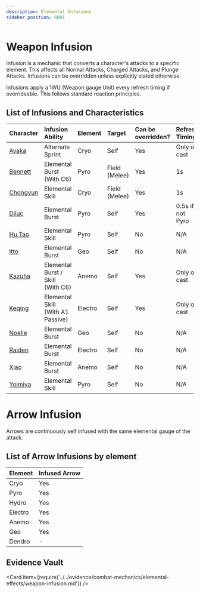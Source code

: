 ```yaml
---
description: Elemental Infusions
sidebar_position: 6001
---
```


# Weapon Infusion

Infusion is a mechanic that converts a character's attacks to a specific element. This affects all Normal Attacks, Charged Attacks, and Plunge Attacks. Infusions can be overridden unless explicitly stated otherwise.

Infusions apply a 1WU (Weapon gauge Unit) every refresh timing if overrideable. This follows standard reaction principles.

## List of Infusions and Characteristics

| Character                                            | Infusion Ability                    | Element | Target          | Can be overridden? | Refresh Timing   |
| :--------------------------------------------------- | :---------------------------------- | :------ | :-------------- | :----------------- | :--------------- |
| [Ayaka](../../characters/cryo/kamisato-ayaka.md)     | Alternate Sprint                    | Cryo    | Self            | Yes                | Only on cast     |
| [Bennett](../../characters/pyro/bennett.md)          | Elemental Burst \(With C6\)         | Pyro    | Field \(Melee\) | Yes                | 1s               |
| [Chongyun](../../characters/cryo/chongyun.md)        | Elemental Skill                     | Cryo    | Field (Melee)   | Yes                | 1s               |
| [Diluc](../../characters/pyro/diluc.md)              | Elemental Burst                     | Pyro    | Self            | Yes                | 0.5s if not Pyro |
| [Hu Tao](../../characters/pyro/hu-tao.md)            | Elemental Skill                     | Pyro    | Self            | No                 | N/A              |
| [Itto](../../characters/geo/arataki-itto.md)         | Elemental Burst                     | Geo     | Self            | No                 | N/A              |
| [Kazuha](../../characters/anemo/kaedehara-kazuha.md) | Elemental Burst / Skill \(With C6\) | Anemo   | Self            | Yes                | Only on cast     |
| [Keqing](../../characters/electro/keqing.md)         | Elemental Skill \(With A1 Passive\) | Electro | Self            | Yes                | Only on cast     |
| [Noelle](../../characters/geo/noelle.md)             | Elemental Burst                     | Geo     | Self            | No                 | N/A              |
| [Raiden](../../characters/electro/raiden-shogun.md)  | Elemental Burst                     | Electro | Self            | No                 | N/A              |
| [Xiao](../../characters/anemo/xiao.md)               | Elemental Burst                     | Anemo   | Self            | No                 | N/A              |
| [Yoimiya](../../characters/pyro/yoimiya.md)          | Elemental Skill                     | Pyro    | Self            | No                 | N/A              |

# Arrow Infusion

Arrows are continuously self infused with the same elemental gauge of the attack.

## List of Arrow Infusions by element

| Element | Infused Arrow |
| :------ | :------------ |
| Cryo    | Yes           |
| Pyro    | Yes           |
| Hydro   | Yes           |
| Electro | Yes           |
| Anemo   | Yes           |
| Geo     | Yes           |
| Dendro  | -             |

## Evidence Vault

<Card item={require('../../evidence/combat-mechanics/elemental-effects/weapon-infusion.md')} />

